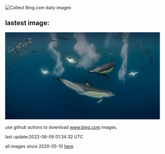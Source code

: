 ![Collect Bing.com daily images](https://github.com/counter2015/bing-daily-images/workflows/Collect%20Bing.com%20daily%20images/badge.svg)
## lastest image:
![](images/CommonDolphin.jpg)

use github actions to download www.bing.com images.

last update:2022-06-09 01:34:32 UTC

all images since 2020-05-10 [here](https://github.com/counter2015/bing-daily-images/tree/master/images) 
